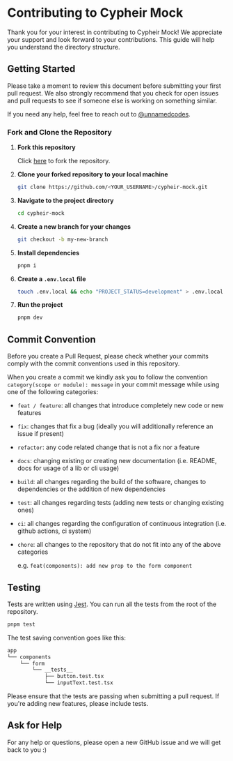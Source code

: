 # Contributing to Cypheir Mock

Thank you for your interest in contributing to Cypheir Mock! We appreciate your support and look forward to your contributions. This guide will help you understand the directory structure.

## Getting Started

Please take a moment to review this document before submitting your first pull request. We also strongly recommend that you check for open issues and pull requests to see if someone else is working on something similar.

If you need any help, feel free to reach out to [@unnamedcodes](https://twitter.com/unnamedcodes).

### Fork and Clone the Repository

1. **Fork this repository**

   Click [here](https://github.com/unnamed-lab/cypheir-mock/fork) to fork the repository.

2. **Clone your forked repository to your local machine**

    ```bash
    git clone https://github.com/<YOUR_USERNAME>/cypheir-mock.git
    ```

3. **Navigate to the project directory**

    ```bash
    cd cypheir-mock
    ```

4. **Create a new branch for your changes**

    ```bash
    git checkout -b my-new-branch
    ```

5. **Install dependencies**

    ```bash
    pnpm i
    ```

6. **Create a `.env.local` file**

    ```bash
    touch .env.local && echo "PROJECT_STATUS=development" > .env.local
    ```

7. **Run the project**

    ```bash
    pnpm dev
    ```

## Commit Convention

Before you create a Pull Request, please check whether your commits comply with
the commit conventions used in this repository.

When you create a commit we kindly ask you to follow the convention
`category(scope or module): message` in your commit message while using one of
the following categories:

- `feat / feature`: all changes that introduce completely new code or new
  features
- `fix`: changes that fix a bug (ideally you will additionally reference an
  issue if present)
- `refactor`: any code related change that is not a fix nor a feature
- `docs`: changing existing or creating new documentation (i.e. README, docs for
  usage of a lib or cli usage)
- `build`: all changes regarding the build of the software, changes to
  dependencies or the addition of new dependencies
- `test`: all changes regarding tests (adding new tests or changing existing
  ones)
- `ci`: all changes regarding the configuration of continuous integration (i.e.
  github actions, ci system)
- `chore`: all changes to the repository that do not fit into any of the above
  categories

  e.g. `feat(components): add new prop to the form component`

## Testing

Tests are written using [Jest](https://jestjs.io/). You can run all the tests from the root of the repository.

```bash
pnpm test
```

The test saving convention goes like this:

```bash
app
└── components
    └── form
        └── __tests__
            ├── button.test.tsx
            └── inputText.test.tsx
```

Please ensure that the tests are passing when submitting a pull request. If you're adding new features, please include tests.

## Ask for Help

For any help or questions, please open a new GitHub issue and we will get back to you :)
